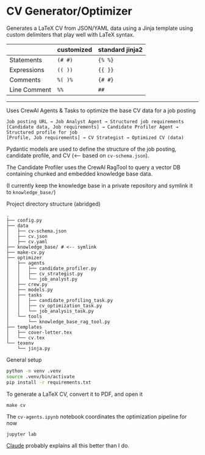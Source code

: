# CV Generator/Optimizer

Generates a LaTeX CV from JSON/YAML data using a Jinja template using custom delimiters that play well with LaTeX syntax.

|              | customized | standard jinja2 |
| ------------ | ---------- | --------------- |
| Statements   | `(# #)`    | `{% %}`         |
| Expressions  | `(( ))`    | `{{ }}`         |
| Comments     | `%( )%`    | `{# #}`         |
| Line Comment | `%%`       | `##`            |

---

Uses CrewAI Agents & Tasks to optimize the base CV data for a job posting

```
Job posting URL → Job Analyst Agent → Structured job requirements
[Candidate data, Job requirements] → Candidate Profiler Agent → Structured profile for job
[Profile, Job requirements] → CV Strategist → Optimized CV (data)
```

Pydantic models are used to define the structure of the job posting, candidate profile, and CV (<-- based on `cv-schema.json`).

The Candidate Profiler uses the CrewAI RagTool to query a vector DB containing chunked and embedded knowledge base data.

(I currently keep the knowledge base in a private repository and symlink it to `knowledge_base/`)

Project directory structure (abridged)

```
.
├── config.py
├── data
│   ├── cv-schema.json
│   ├── cv.json
│   ├── cv.yaml
├── knowledge_base/ # <-- symlink
├── make-cv.py
├── optimizer
│   ├── agents
│   │   ├── candidate_profiler.py
│   │   ├── cv_strategist.py
│   │   └── job_analyst.py
│   ├── crew.py
│   ├── models.py
│   ├── tasks
│   │   ├── candidate_profiling_task.py
│   │   ├── cv_optimization_task.py
│   │   └── job_analysis_task.py
│   └── tools
│       └── knowledge_base_rag_tool.py
├── templates
│   ├── cover-letter.tex
│   └── cv.tex
└── texenv
    └── jinja.py
```

General setup

```bash
python -m venv .venv
source .venv/bin/activate
pip install -r requirements.txt
```

To generate a LaTeX CV, convert it to PDF, and open it

```
make cv
```

The `cv-agents.ipynb` notebook coordinates the optimization pipeline for now

```
jupyter lab
```

[Claude](/CLAUDE.md) probably explains all this better than I do.
